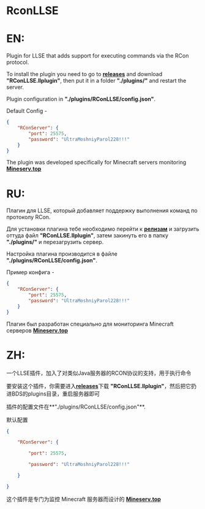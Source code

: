 # RconLLSE 

# EN: 
Plugin for LLSE that adds support for executing commands via the RCon protocol.

To install the plugin you need to go to [**releases**](https://github.com/mineserv-top/RconLLSE/releases/) and download **"RConLLSE.llplugin"**, then put it in a folder **"./plugins/"** and restart the server.

Plugin configuration in **"./plugins/RConLLSE/config.json"**.

Default Config -

```json 
{
    "RConServer": {
        "port": 25575,
        "password": "UltraMoshniyParol228!!!"
    }
}
```
The plugin was developed specifically for Minecraft servers monitoring [**Mineserv.top**](https://mineserv.top)

# RU:
Плагин для LLSE, который добавляет поддержку выполнения команд по протоколу RCon.

Для установки плагина тебе необходимо перейти к [**релизам**](https://github.com/mineserv-top/RconLLSE/releases/) и загрузить оттуда файл **"RConLLSE.llplugin"**, затем закинуть его в папку **"./plugins/"** и перезагрузить сервер.

Настройка плагина производится в файле **"./plugins/RConLLSE/config.json"**.

Пример конфига -

```json 
{
    "RConServer": {
        "port": 25575,
        "password": "UltraMoshniyParol228!!!"
    }
}
```

Плагин был разработан специально для мониторинга Minecraft серверов [**Mineserv.top**](https://mineserv.top)

# ZH:

一个LLSE插件，加入了对类似Java服务器的RCON协议的支持，用于执行命令

要安装这个插件，你需要进入[**releases**](https://github.com/mineserv-top/RconLLSE/releases/)下载 **"RConLLSE.llplugin"**，然后把它扔进BDS的plugins目录，重启服务器即可

插件的配置文件在**"./plugins/RConLLSE/config.json"**.

默认配置

```json
{

    "RConServer": {

        "port": 25575,

        "password": "UltraMoshniyParol228!!!"

    }

}
```

这个插件是专门为监控 Minecraft 服务器而设计的 [**Mineserv.top**](https://mineserv.top)
